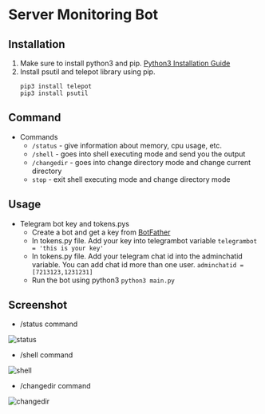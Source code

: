 # Server Monitoring Bot
## Installation
1. Make sure to install python3 and pip. [Python3 Installation Guide](https://realpython.com/installing-python/)
2. Install psutil and telepot library using pip.
    ```
    pip3 install telepot
    pip3 install psutil
    ```
## Command
* Commands
  * `/status` - give information about memory, cpu usage, etc.
  * `/shell`  - goes into shell executing mode and send you the output
  * `/changedir` - goes into change directory mode and change current directory
  * `stop` - exit shell executing mode and change directory mode

## Usage
* Telegram bot key and tokens.pys
  * Create a bot and get a key from [BotFather](https://telegram.me/BotFather)
  * In tokens.py file. Add your key into telegrambot variable
    `telegrambot = 'this is your key'`
  * In tokens.py file. Add your telegram chat id into the adminchatid variable. You can add chat id more than one user.
    `adminchatid = [7213123,1231231]`
  * Run the bot using python3 
    `python3 main.py`
## Screenshot
* /status command

![status](https://raw.githubusercontent.com/jacksonfernando/ServerBot/master/Pitcures/status_command.png?token=AH42UMFECSUDH35A3ZK3ZJS5UL6MY)

* /shell command

![shell](https://raw.githubusercontent.com/jacksonfernando/ServerBot/master/Pitcures/shell_command.png?token=AH42UMC52ASKMVDN77TTQFK5UMAZI)

* /changedir command

![changedir](https://raw.githubusercontent.com/jacksonfernando/ServerBot/master/Pitcures/changedir_command.png?token=AH42UMERCRODQSQOWN4GPTC5UMAYI)
  


